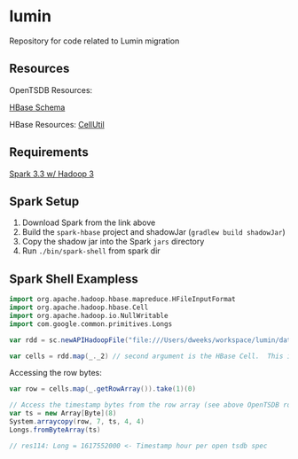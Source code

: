 # lumin
Repository for code related to Lumin migration

## Resources
OpenTSDB Resources:

[HBase Schema](http://opentsdb.net/docs/build/html/user_guide/backends/hbase.html)

HBase Resources:
[CellUtil](https://hbase.apache.org/apidocs/org/apache/hadoop/hbase/CellUtil.html)

## Requirements

[Spark 3.3 w/ Hadoop 3](https://dlcdn.apache.org/spark/spark-3.3.0/spark-3.3.0-bin-hadoop3.tgz)

## Spark Setup

1. Download Spark from the link above
2. Build the `spark-hbase` project and shadowJar (`gradlew build shadowJar`)
3. Copy the shadow jar into the Spark `jars` directory
4. Run `./bin/spark-shell` from spark dir

## Spark Shell Exampless

```scala
import org.apache.hadoop.hbase.mapreduce.HFileInputFormat
import org.apache.hadoop.hbase.Cell
import org.apache.hadoop.io.NullWritable
import com.google.common.primitives.Longs

var rdd = sc.newAPIHadoopFile("file:///Users/dweeks/workspace/lumin/data/", classOf[HFileInputFormat], classOf[NullWritable], classOf[Cell])

var cells = rdd.map(_._2) // second argument is the HBase Cell.  This is not serializable, so cannot be collected.
```

Accessing the row bytes:

```scala
var row = cells.map(_.getRowArray()).take(1)(0) 

// Access the timestamp bytes from the row array (see above OpenTSDB row format)
var ts = new Array[Byte](8)
System.arraycopy(row, 7, ts, 4, 4)
Longs.fromByteArray(ts)

// res114: Long = 1617552000 <- Timestamp hour per open tsdb spec
```

